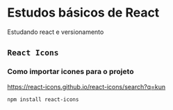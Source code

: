 # Estudos básicos de React

Estudando react e versionamento

## `React Icons`
###  Como importar icones para o projeto

https://react-icons.github.io/react-icons/search?q=kun

`npm install react-icons`


